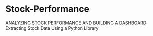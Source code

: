 # Stock-Performance
ANALYZING STOCK PERFORMANCE AND BUILDING A DASHBOARD: 
Extracting Stock Data Using a Python Library

